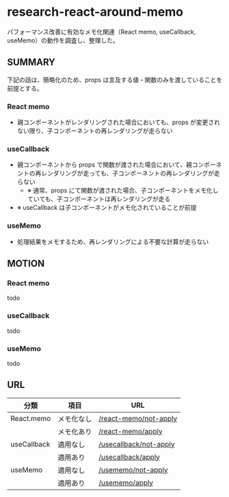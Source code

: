 # research-react-around-memo

パフォーマンス改善に有効なメモ化関連（React memo, useCallback, useMemo）の動作を調査し、整理した。

## SUMMARY

下記の話は、簡略化のため、props は言及する値・関数のみを渡していることを前提とする。

### React memo

- 親コンポーネントがレンダリングされた場合においても、props が変更されない限り、子コンポーネントの再レンダリングが走らない

### useCallback

- 親コンポーネントから props で関数が渡された場合において、親コンポーネントの再レンダリングが走っても、子コンポーネントの再レンダリングが走らない
  - ※ 通常、props にて関数が渡された場合、子コンポーネントをメモ化していても、子コンポーネントは再レンダリングが走る
- ※ useCallback は子コンポーネントがメモ化されていることが前提

### useMemo

- 処理結果をメモするため、再レンダリングによる不要な計算が走らない

## MOTION

### React memo

todo

### useCallback

todo

### useMemo

todo

## URL

| 分類        | 項目       | URL                                                                  |
| ----------- | ---------- | -------------------------------------------------------------------- |
| React.memo  | メモ化なし | [/react-memo/not-apply](http://localhost:3000/react-memo/not-apply)  |
|             | メモ化あり | [/react-memo/apply](http://localhost:3000/react-memo/apply)          |
| useCallback | 適用なし   | [/usecallback/not-apply](http://localhost:3000/react-memo/not-apply) |
|             | 適用あり   | [/usecallback/apply](http://localhost:3000/react-memo/apply)         |
| useMemo     | 適用なし   | [/usememo/not-apply](http://localhost:3000/usememo/not-apply)        |
|             | 適用あり   | [/usememo/apply](http://localhost:3000/usememo/apply)                |
